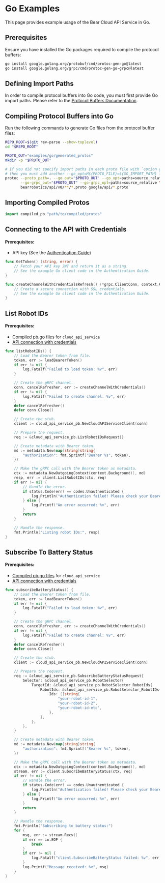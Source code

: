 # Go Examples

This page provides example usage of the Bear Cloud API Service in Go.

## Prerequisites

Ensure you have installed the Go packages required to compile the protocol buffers:

```bash
go install google.golang.org/protobuf/cmd/protoc-gen-go@latest
go install google.golang.org/grpc/cmd/protoc-gen-go-grpc@latest
```

## Defining Import Paths

In order to compile protocol buffers into Go code, you must first provide Go import paths. Please refer to the [Protocol Buffers Documentation](https://protobuf.dev/reference/go/go-generated/#package).

## Compiling Protocol Buffers into Go

Run the following commands to generate Go files from the protocol buffer files:

```bash
REPO_ROOT=$(git rev-parse --show-toplevel)
cd "$REPO_ROOT"

PROTO_OUT="examples/go/generated_protos"
mkdir -p "$PROTO_OUT"

# If you did not specify import paths in each proto file with `option go_package`,
# then you must add another --go_opt=M${PROTO_FILE}=${GO_IMPORT_PATH} flag for each here.
protoc --proto_path=. --go_out="$PROTO_OUT" --go_opt=paths=source_relative \
       --go-grpc_out="$PROTO_OUT" --go-grpc_opt=paths=source_relative \
       bearrobotics/api/v0/**/*.proto google/api/*.proto
```

## Importing Compiled Protos

```go
import compiled_pb "path/to/compiled/protos"
```

## Connecting to the API with Credentials

#### Prerequisites:
- API key (See the [Authentication Guide](../setup/authentication.md))

```go
func GetToken() (string, error) {
	// Fetch your API key JWT and return it as a string.
	// See the example Go client code in the Authentication Guide.
}

func createChannelWithCredentialsRefresh() (*grpc.ClientConn, context.CancelFunc, error) {
	// Create a secure connection with SSL credentials.
	// See the example Go client code in the Authentication Guide.
}
```

## List Robot IDs

#### Prerequisites:
- [Compiled pb.go files](#compiling-protocol-buffers-into-go) for `cloud_api_service`
- [API connection with credentials](#connecting-to-the-api-with-credentials)

```go
func listRobotIDs() {
	// Load the Bearer token from file.
	token, err := loadBearerToken()
	if err != nil {
		log.Fatalf("Failed to load token: %v", err)
	}

	// Create the gRPC channel.
	conn, cancelRefresher, err := createChannelWithCredentials()
	if err != nil {
		log.Fatalf("Failed to create channel: %v", err)
	}
	defer cancelRefresher()
	defer conn.Close()

	// Create the stub.
	client := cloud_api_service_pb.NewCloudAPIServiceClient(conn)

	// Prepare the request.
	req := &cloud_api_service_pb.ListRobotIDsRequest{}

	// Create metadata with Bearer token.
	md := metadata.New(map[string]string{
		"authorization": fmt.Sprintf("Bearer %s", token),
	})

	// Make the gRPC call with the Bearer token as metadata.
	ctx := metadata.NewOutgoingContext(context.Background(), md)
	resp, err := client.ListRobotIDs(ctx, req)
	if err != nil {
		// Handle the error.
		if status.Code(err) == codes.Unauthenticated {
			log.Println("Authentication failed! Please check your Bearer token.")
		} else {
			log.Printf("An error occurred: %v", err)
		}
		return
	}

	// Handle the response.
	fmt.Println("Listing robot IDs:", resp)
}
```

## Subscribe To Battery Status

#### Prerequisites:
- [Compiled pb.go files](#compiling-protocol-buffers-into-go) for `cloud_api_service`
- [API connection with credentials](#connecting-to-the-api-with-credentials)

```go
func subscribeBatteryStatus() {
	// Load the Bearer token from file.
	token, err := loadBearerToken()
	if err != nil {
		log.Fatalf("Failed to load token: %v", err)
	}

	// Create the gRPC channel.
	conn, cancelRefresher, err := createChannelWithCredentials()
	if err != nil {
		log.Fatalf("Failed to create channel: %v", err)
	}
	defer cancelRefresher()
	defer conn.Close()

	// Create the stub.
	client := cloud_api_service_pb.NewCloudAPIServiceClient(conn)

	// Prepare the request.
	req := &cloud_api_service_pb.SubscribeBatteryStatusRequest{
		Selector: &cloud_api_service_pb.RobotSelector{
			TargetId: &cloud_api_service_pb.RobotSelector_RobotIds{
				RobotIds: &cloud_api_service_pb.RobotSelector_RobotIDs{
					Ids: []string{
						"your-robot-id-1",
						"your-robot-id-2",
						"your-robot-id-etc",
					},
				},
			},
		},
	}

	// Create metadata with Bearer token.
	md := metadata.New(map[string]string{
		"authorization": fmt.Sprintf("Bearer %s", token),
	})

	// Make the gRPC call with the Bearer token as metadata.
	ctx := metadata.NewOutgoingContext(context.Background(), md)
	stream, err := client.SubscribeBatteryStatus(ctx, req)
	if err != nil {
		// Handle the error.
		if status.Code(err) == codes.Unauthenticated {
			log.Println("Authentication failed! Please check your Bearer token.")
		} else {
			log.Printf("An error occurred: %v", err)
		}
		return
	}

	// Handle the response.
	fmt.Println("Subscribing to battery status:")
	for {
		msg, err := stream.Recv()
		if err == io.EOF {
			break
		}
		if err != nil {
			log.Fatalf("client.SubscribeBatteryStatus failed: %v", err)
		}
		log.Printf("Message received: %v", msg)
	}
}
```